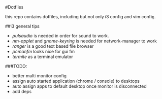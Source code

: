 #Dotfiles

this repo contains dotfiles, including but not only i3 config and vim config.

##i3 general tips
- *pulsaudio* is needed in order for sound to work.
- *nm-applet* and *gnome-keyring* is needed for network-manager to work
- *ranger* is a good text based file browser
- *pcmanfm* looks nice for gui fm
- *termite* as a terminal emulator

###TODO:
* better multi monitor config
* assign auto started application (chrome / console) to desktops
* auto assign apps to default desktop once monitor is disconnected
* add deps
